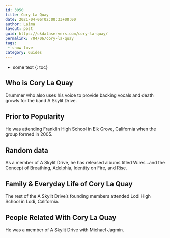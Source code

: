 ```yaml
---
id: 3050
title: Cory La Quay
date: 2021-04-06T02:00:33+00:00
author: Laima
layout: post
guid: https://ukdataservers.com/cory-la-quay/
permalink: /04/06/cory-la-quay
tags:
 - show love
category: Guides
---
```


* some text
{: toc}


## Who is Cory La Quay
                  
                  
                  
Drummer who also uses his voice to provide backing vocals and death growls for the band A Skylit Drive.
                  
              
            
              
            
                
                
                
## Prior to Popularity
                  
                  
                  
He was attending Franklin High School in Elk Grove, California when the group formed in 2005.
                  
              
            
              
            
                
                
                
## Random data
                  
                  
                  
As a member of A Skylit Drive, he has released albums titled Wires&#8230;and the Concept of Breathing, Adelphia, Identity on Fire, and Rise.
                  
              
            
              
            
                
                
                
## Family & Everyday Life of Cory La Quay
                  
                  
                  
The rest of the A Skylit Drive&#8217;s founding members attended Lodi High School in Lodi, California.
                  
              
            
              
            
                
                
                
## People Related With Cory La Quay
                  
                  
                  
He was a member of A Skylit Drive with Michael Jagmin.
                  
              
            
              
            
                
              
            
              
              
            
            
              
            
          
          
          
